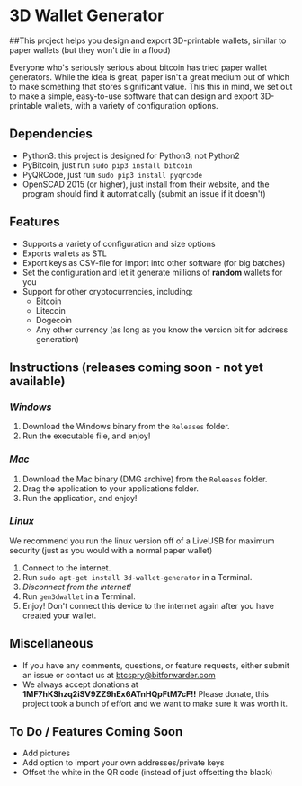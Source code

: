# 3D Wallet Generator
##This project helps you design and export 3D-printable wallets, similar to paper wallets (but they won't die in a flood)

Everyone who's seriously serious about bitcoin has tried paper wallet generators.  While the idea is great, paper isn't a great medium out of which to make something that stores significant value.  This this in mind, we set out to make a simple, easy-to-use software that can design and export 3D-printable wallets, with a variety of configuration options.

## Dependencies
- Python3: this project is designed for Python3, not Python2
- PyBitcoin, just run `sudo pip3 install bitcoin`
- PyQRCode, just run `sudo pip3 install pyqrcode`
- OpenSCAD 2015 (or higher), just install from their website, and the program should find it automatically (submit an issue if it doesn't)

## Features
- Supports a variety of configuration and size options
- Exports wallets as STL
- Export keys as CSV-file for import into other software (for big batches)
- Set the configuration and let it generate millions of **random** wallets for you
- Support for other cryptocurrencies, including:
  - Bitcoin
  - Litecoin
  - Dogecoin
  - Any other currency (as long as you know the version bit for address generation)

## Instructions (releases coming soon - not yet available)
### *Windows*
1. Download the Windows binary from the `Releases` folder.
2. Run the executable file, and enjoy!

### *Mac*
1. Download the Mac binary (DMG archive) from the `Releases` folder.
2. Drag the application to your applications folder.
3. Run the application, and enjoy!

### *Linux*
We recommend you run the linux version off of a LiveUSB for maximum security (just as you would with a normal paper wallet)
1. Connect to the internet.
2. Run `sudo apt-get install 3d-wallet-generator` in a Terminal.
3. *Disconnect from the internet!*
4. Run `gen3dwallet` in a Terminal.
5. Enjoy!  Don't connect this device to the internet again after you have created your wallet.

## Miscellaneous
- If you have any comments, questions, or feature requests, either submit an issue or contact us at btcspry@bitforwarder.com
- We always accept donations at **1MF7hKShzq2iSV9ZZ9hEx6ATnHQpFtM7cF!!**  Please donate, this project took a bunch of effort and we want to make sure it was worth it.

## To Do / Features Coming Soon
- Add pictures
- Add option to import your own addresses/private keys
- Offset the white in the QR code (instead of just offsetting the black)